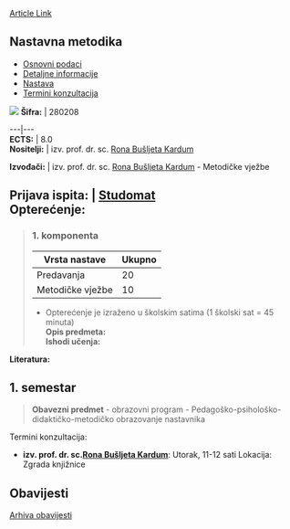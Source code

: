 [Article Link](https://www.fhs.hr/predmet/nasmet)

## Nastavna metodika
  * [Osnovni podaci](https://www.fhs.hr/predmet/nasmet#v1id-904931_520950_1_0 "Osnovni podaci")
  * [Detaljne informacije](https://www.fhs.hr/predmet/nasmet#v1id-904931_520950_1_1 "Detaljne informacije")
  * [Nastava](https://www.fhs.hr/predmet/nasmet#v1id-904931_520950_1_2 "Nastava")
  * [Termini konzultacija](https://www.fhs.hr/predmet/nasmet#v1id-904931_520950_1_3 "Termini konzultacija")


[![](https://www.fhs.hr/img/flags/gif/hr.gif)](https://www.fhs.hr/predmet/nasmet)
**Šifra:** |  280208  
  
---|---  
**ECTS:** |  8.0   
**Nositelji:** |  izv. prof. dr. sc. [Rona Bušljeta Kardum](https://www.fhs.hr/djelatnik/rona.busljeta_kardum)   
  
**Izvođači:** |  izv. prof. dr. sc. [Rona Bušljeta Kardum](https://www.fhs.hr/djelatnik/rona.busljeta_kardum) - Metodičke vježbe  
  
**Prijava ispita:** |  [Studomat](http://www.isvu.hr/studomat)  
**Opterećenje:**  
---  
> ### 1. komponenta
> | Vrsta nastave | Ukupno  
> ---|---  
> Predavanja | 20  
> Metodičke vježbe | 10  
> * Opterećenje je izraženo u školskim satima (1 školski sat = 45 minuta)   
**Opis predmeta:**  
> **Ishodi učenja:**  

  
**Literatura:**  

  
**1. semestar**  
---  
> **Obavezni predmet** - obrazovni program - Pedagoško-psihološko-didaktičko-metodičko obrazovanje nastavnika  
>   
Termini konzultacija: 
  * **izv. prof. dr. sc.[Rona Bušljeta Kardum](https://www.fhs.hr/djelatnik/rona.busljeta_kardum)**: 
Utorak, 11-12 sati
Lokacija: Zgrada knjižnice 


## Obavijesti
[Arhiva obavijesti](https://www.fhs.hr/predmet/nasmet?@=21srm#news_132267 "Arhiva obavijesti")
